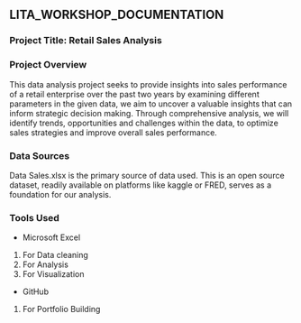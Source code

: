 ## LITA_WORKSHOP_DOCUMENTATION

### Project Title: Retail Sales Analysis 

### Project Overview
This data analysis project seeks to provide insights into sales performance of a retail enterprise over the past two years by examining different parameters in the given data, we aim to uncover a valuable insights that can inform strategic decision making. Through comprehensive analysis, we will identify trends, opportunities and challenges within the data, to optimize sales strategies and improve overall sales performance.

### Data Sources
Data Sales.xlsx is the primary source of data used. This is an open source dataset, readily available on platforms like kaggle or FRED, serves as a foundation for our analysis.

### Tools Used
- Microsoft Excel
1) For Data cleaning
2) For Analysis
3) For Visualization
- GitHub
1)   For Portfolio Building
